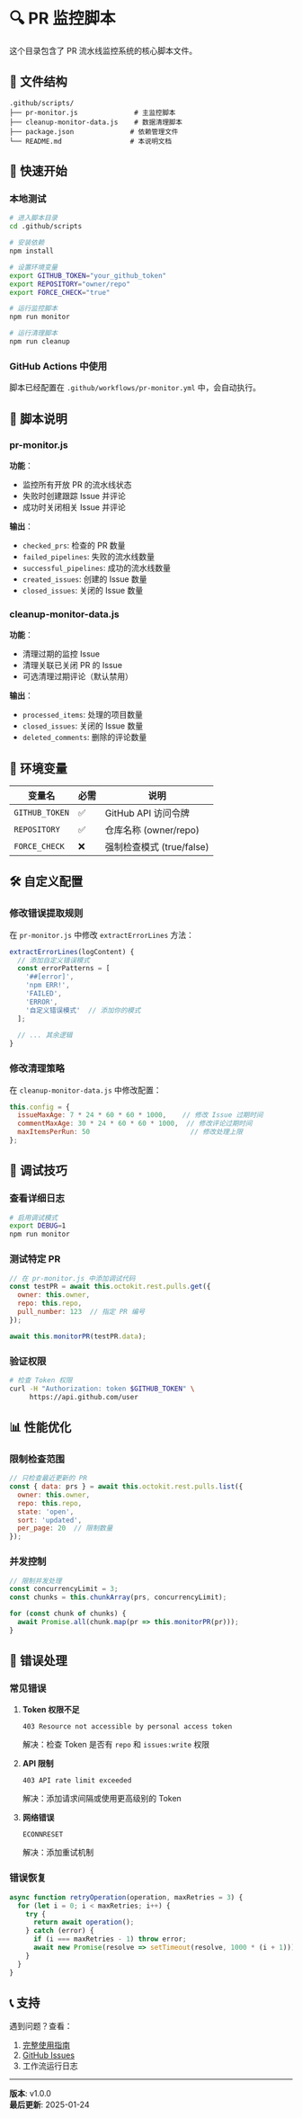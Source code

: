 # 🔍 PR 监控脚本

这个目录包含了 PR 流水线监控系统的核心脚本文件。

## 📁 文件结构

```
.github/scripts/
├── pr-monitor.js              # 主监控脚本
├── cleanup-monitor-data.js    # 数据清理脚本
├── package.json              # 依赖管理文件
└── README.md                 # 本说明文档
```

## 🚀 快速开始

### 本地测试

```bash
# 进入脚本目录
cd .github/scripts

# 安装依赖
npm install

# 设置环境变量
export GITHUB_TOKEN="your_github_token"
export REPOSITORY="owner/repo"
export FORCE_CHECK="true"

# 运行监控脚本
npm run monitor

# 运行清理脚本
npm run cleanup
```

### GitHub Actions 中使用

脚本已经配置在 `.github/workflows/pr-monitor.yml` 中，会自动执行。

## 🔧 脚本说明

### pr-monitor.js

**功能**：
- 监控所有开放 PR 的流水线状态
- 失败时创建跟踪 Issue 并评论
- 成功时关闭相关 Issue 并评论

**输出**：
- `checked_prs`: 检查的 PR 数量
- `failed_pipelines`: 失败的流水线数量
- `successful_pipelines`: 成功的流水线数量
- `created_issues`: 创建的 Issue 数量
- `closed_issues`: 关闭的 Issue 数量

### cleanup-monitor-data.js

**功能**：
- 清理过期的监控 Issue
- 清理关联已关闭 PR 的 Issue
- 可选清理过期评论（默认禁用）

**输出**：
- `processed_items`: 处理的项目数量
- `closed_issues`: 关闭的 Issue 数量
- `deleted_comments`: 删除的评论数量

## 🔑 环境变量

| 变量名 | 必需 | 说明 |
|--------|------|------|
| `GITHUB_TOKEN` | ✅ | GitHub API 访问令牌 |
| `REPOSITORY` | ✅ | 仓库名称 (owner/repo) |
| `FORCE_CHECK` | ❌ | 强制检查模式 (true/false) |

## 🛠️ 自定义配置

### 修改错误提取规则

在 `pr-monitor.js` 中修改 `extractErrorLines` 方法：

```javascript
extractErrorLines(logContent) {
  // 添加自定义错误模式
  const errorPatterns = [
    '##[error]',
    'npm ERR!',
    'FAILED',
    'ERROR',
    '自定义错误模式'  // 添加你的模式
  ];
  
  // ... 其余逻辑
}
```

### 修改清理策略

在 `cleanup-monitor-data.js` 中修改配置：

```javascript
this.config = {
  issueMaxAge: 7 * 24 * 60 * 60 * 1000,    // 修改 Issue 过期时间
  commentMaxAge: 30 * 24 * 60 * 60 * 1000,  // 修改评论过期时间
  maxItemsPerRun: 50                         // 修改处理上限
};
```

## 🐛 调试技巧

### 查看详细日志

```bash
# 启用调试模式
export DEBUG=1
npm run monitor
```

### 测试特定 PR

```javascript
// 在 pr-monitor.js 中添加调试代码
const testPR = await this.octokit.rest.pulls.get({
  owner: this.owner,
  repo: this.repo,
  pull_number: 123  // 指定 PR 编号
});

await this.monitorPR(testPR.data);
```

### 验证权限

```bash
# 检查 Token 权限
curl -H "Authorization: token $GITHUB_TOKEN" \
     https://api.github.com/user
```

## 📊 性能优化

### 限制检查范围

```javascript
// 只检查最近更新的 PR
const { data: prs } = await this.octokit.rest.pulls.list({
  owner: this.owner,
  repo: this.repo,
  state: 'open',
  sort: 'updated',
  per_page: 20  // 限制数量
});
```

### 并发控制

```javascript
// 限制并发处理
const concurrencyLimit = 3;
const chunks = this.chunkArray(prs, concurrencyLimit);

for (const chunk of chunks) {
  await Promise.all(chunk.map(pr => this.monitorPR(pr)));
}
```

## 🚨 错误处理

### 常见错误

1. **Token 权限不足**
   ```
   403 Resource not accessible by personal access token
   ```
   解决：检查 Token 是否有 `repo` 和 `issues:write` 权限

2. **API 限制**
   ```
   403 API rate limit exceeded
   ```
   解决：添加请求间隔或使用更高级别的 Token

3. **网络错误**
   ```
   ECONNRESET
   ```
   解决：添加重试机制

### 错误恢复

```javascript
async function retryOperation(operation, maxRetries = 3) {
  for (let i = 0; i < maxRetries; i++) {
    try {
      return await operation();
    } catch (error) {
      if (i === maxRetries - 1) throw error;
      await new Promise(resolve => setTimeout(resolve, 1000 * (i + 1)));
    }
  }
}
```

## 📞 支持

遇到问题？查看：

1. [完整使用指南](../../docs/pr-monitor-guide.md)
2. [GitHub Issues](https://github.com/PercyLqx/devops-tools-navigator/issues)
3. 工作流运行日志

---

**版本**: v1.0.0  
**最后更新**: 2025-01-24